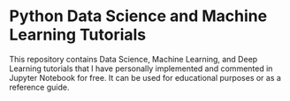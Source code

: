 # Python Data Science and Machine Learning Tutorials

This repository contains Data Science, Machine Learning, and Deep Learning tutorials that I have personally 
implemented and commented in Jupyter Notebook for free. It can be used for educational purposes or as a 
reference guide.

